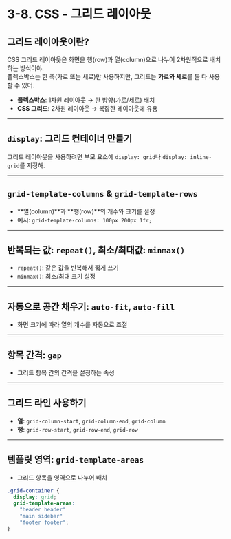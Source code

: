 # 3-8. CSS - 그리드 레이아웃

## 그리드 레이아웃이란?

CSS 그리드 레이아웃은 화면을 행(row)과 열(column)으로 나누어 2차원적으로 배치하는 방식이야.  
플렉스박스는 한 축(가로 또는 세로)만 사용하지만, 그리드는 **가로와 세로**를 둘 다 사용할 수 있어.  

- **플렉스박스**: 1차원 레이아웃 → 한 방향(가로/세로) 배치
- **CSS 그리드**: 2차원 레이아웃 → 복잡한 레이아웃에 유용  

---

## `display`: 그리드 컨테이너 만들기

그리드 레이아웃을 사용하려면 부모 요소에 `display: grid`나 `display: inline-grid`를 지정해.  

---

## `grid-template-columns` & `grid-template-rows`

- **열(column)**과 **행(row)**의 개수와 크기를 설정
- 예시: `grid-template-columns: 100px 200px 1fr;`

---

## 반복되는 값: `repeat()`, 최소/최대값: `minmax()`

- `repeat()`: 같은 값을 반복해서 짧게 쓰기
- `minmax()`: 최소/최대 크기 설정  

---

## 자동으로 공간 채우기: `auto-fit`, `auto-fill`

- 화면 크기에 따라 열의 개수를 자동으로 조절  

---

## 항목 간격: `gap`

- 그리드 항목 간의 간격을 설정하는 속성  

---

## 그리드 라인 사용하기

- **열**: `grid-column-start`, `grid-column-end`, `grid-column`  
- **행**: `grid-row-start`, `grid-row-end`, `grid-row`  

---

## 템플릿 영역: `grid-template-areas`

- 그리드 항목을 영역으로 나누어 배치  

```css
.grid-container {
  display: grid;
  grid-template-areas: 
    "header header"
    "main sidebar"
    "footer footer";
}
